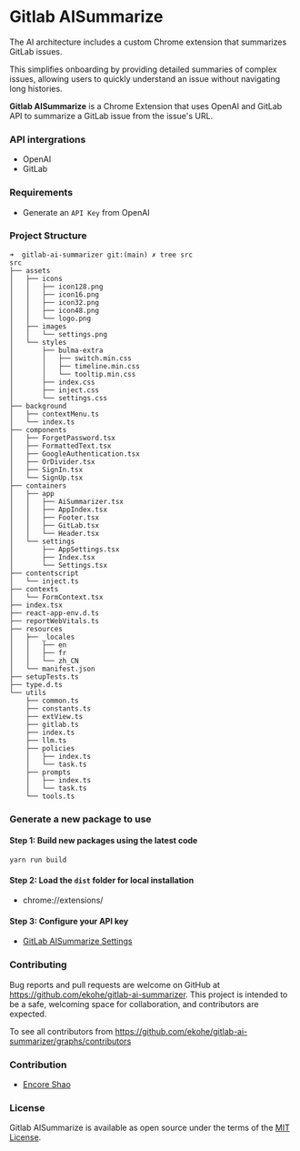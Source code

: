 # Gitlab AISummarize

The AI architecture includes a custom Chrome extension that summarizes GitLab issues.

This simplifies onboarding by providing detailed summaries of complex issues, allowing users to quickly understand an issue without navigating long histories.

**Gitlab AISummarize** is a Chrome Extension that uses OpenAI and GitLab API to summarize a GitLab issue from the issue's URL.

### API intergrations

- OpenAI
- GitLab

### Requirements

- Generate an `API Key` from OpenAI

### Project Structure

```
➜  gitlab-ai-summarizer git:(main) ✗ tree src
src
├── assets
│   ├── icons
│   │   ├── icon128.png
│   │   ├── icon16.png
│   │   ├── icon32.png
│   │   ├── icon48.png
│   │   └── logo.png
│   ├── images
│   │   └── settings.png
│   └── styles
│       ├── bulma-extra
│       │   ├── switch.min.css
│       │   ├── timeline.min.css
│       │   └── tooltip.min.css
│       ├── index.css
│       ├── inject.css
│       └── settings.css
├── background
│   ├── contextMenu.ts
│   └── index.ts
├── components
│   ├── ForgetPassword.tsx
│   ├── FormattedText.tsx
│   ├── GoogleAuthentication.tsx
│   ├── OrDivider.tsx
│   ├── SignIn.tsx
│   └── SignUp.tsx
├── containers
│   ├── app
│   │   ├── AiSummarizer.tsx
│   │   ├── AppIndex.tsx
│   │   ├── Footer.tsx
│   │   ├── GitLab.tsx
│   │   └── Header.tsx
│   └── settings
│       ├── AppSettings.tsx
│       ├── Index.tsx
│       └── Settings.tsx
├── contentscript
│   └── inject.ts
├── contexts
│   └── FormContext.tsx
├── index.tsx
├── react-app-env.d.ts
├── reportWebVitals.ts
├── resources
│   ├── _locales
│   │   ├── en
│   │   ├── fr
│   │   └── zh_CN
│   └── manifest.json
├── setupTests.ts
├── type.d.ts
└── utils
    ├── common.ts
    ├── constants.ts
    ├── extView.ts
    ├── gitlab.ts
    ├── index.ts
    ├── llm.ts
    ├── policies
    │   ├── index.ts
    │   └── task.ts
    ├── prompts
    │   ├── index.ts
    │   └── task.ts
    └── tools.ts
```

### Generate a new package to use

#### Step 1: Build new packages using the latest code

```
yarn run build
```

#### Step 2: Load the `dist` folder for local installation

- chrome://extensions/

#### Step 3: Configure your API key

- [GitLab AISummarize Settings](chrome-extension://ehdeggpkeghpiibnhkgnbpjkghghdpoe/packs/static/settings.html)

### Contributing

Bug reports and pull requests are welcome on GitHub at https://github.com/ekohe/gitlab-ai-summarizer. This project is intended to be a safe, welcoming space for collaboration, and contributors are expected.

To see all contributors from https://github.com/ekohe/gitlab-ai-summarizer/graphs/contributors

### Contribution

- [Encore Shao](https://github.com/encoreshao)

### License

Gitlab AISummarize is available as open source under the terms of the [MIT License](https://opensource.org/licenses/MIT).
